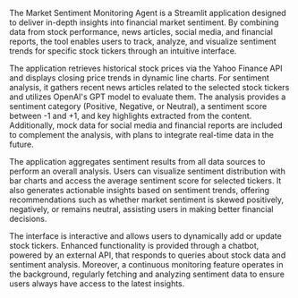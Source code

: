 The Market Sentiment Monitoring Agent is a Streamlit application designed to deliver in-depth insights into financial market sentiment. By combining data from stock performance, news articles, social media, and financial reports, the tool enables users to track, analyze, and visualize sentiment trends for specific stock tickers through an intuitive interface.

The application retrieves historical stock prices via the Yahoo Finance API and displays closing price trends in dynamic line charts. For sentiment analysis, it gathers recent news articles related to the selected stock tickers and utilizes OpenAI's GPT model to evaluate them. The analysis provides a sentiment category (Positive, Negative, or Neutral), a sentiment score between -1 and +1, and key highlights extracted from the content. Additionally, mock data for social media and financial reports are included to complement the analysis, with plans to integrate real-time data in the future.

The application aggregates sentiment results from all data sources to perform an overall analysis. Users can visualize sentiment distribution with bar charts and access the average sentiment score for selected tickers. It also generates actionable insights based on sentiment trends, offering recommendations such as whether market sentiment is skewed positively, negatively, or remains neutral, assisting users in making better financial decisions.

The interface is interactive and allows users to dynamically add or update stock tickers. Enhanced functionality is provided through a chatbot, powered by an external API, that responds to queries about stock data and sentiment analysis. Moreover, a continuous monitoring feature operates in the background, regularly fetching and analyzing sentiment data to ensure users always have access to the latest insights.